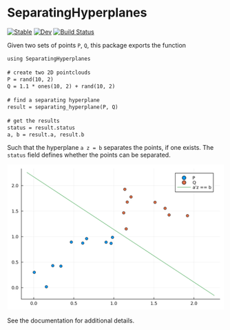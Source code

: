 # SeparatingHyperplanes

[![Stable](https://img.shields.io/badge/docs-stable-blue.svg)](https://dev10110.github.io/SeparatingHyperplanes.jl/stable/)
[![Dev](https://img.shields.io/badge/docs-dev-blue.svg)](https://dev10110.github.io/SeparatingHyperplanes.jl/dev/)
[![Build Status](https://github.com/dev10110/SeparatingHyperplanes.jl/actions/workflows/CI.yml/badge.svg?branch=main)](https://github.com/dev10110/SeparatingHyperplanes.jl/actions/workflows/CI.yml?query=branch%3Amain)


Given two sets of points `P`, `Q`, this package exports the function 

```
using SeparatingHyperplanes

# create two 2D pointclouds
P = rand(10, 2) 
Q = 1.1 * ones(10, 2) + rand(10, 2)

# find a separating hyperplane
result = separating_hyperplane(P, Q)

# get the results
status = result.status
a, b = result.a, result.b
```




Such that the hyperplane   `a z = b` separates the points, if one exists. The `status` field defines whether the points can be separated. 

![](docs/assets/example.svg)

See the documentation for additional details. 